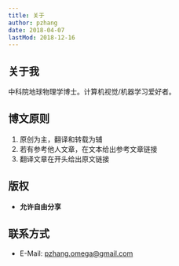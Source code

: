 ```yaml
---
title: 关于
author: pzhang
date: 2018-04-07
lastMod: 2018-12-16
---
```


## 关于我

中科院地球物理学博士。计算机视觉/机器学习爱好者。

## 博文原则

1. 原创为主，翻译和转载为辅
2. 若有参考他人文章，在文本给出参考文章链接
3. 翻译文章在开头给出原文链接

## 版权

- **允许自由分享**

## 联系方式

- E-Mail: [pzhang.omega@gmail.com](mailto:pzhang.omega@gmail.com)
